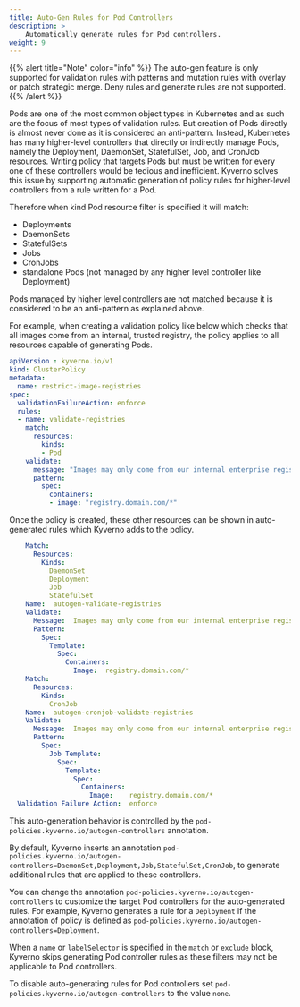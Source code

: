 ```yaml
---
title: Auto-Gen Rules for Pod Controllers
description: >
    Automatically generate rules for Pod controllers.
weight: 9
---
```


{{% alert title="Note" color="info" %}}
The auto-gen feature is only supported for validation rules with patterns and mutation rules with overlay or patch strategic merge. Deny rules and generate rules are not supported.
{{% /alert %}}

Pods are one of the most common object types in Kubernetes and as such are the focus of most types of validation rules. But creation of Pods directly is almost never done as it is considered an anti-pattern. Instead, Kubernetes has many higher-level controllers that directly or indirectly manage Pods, namely the Deployment, DaemonSet, StatefulSet, Job, and CronJob resources. Writing policy that targets Pods but must be written for every one of these controllers would be tedious and inefficient. Kyverno solves this issue by supporting automatic generation of policy rules for higher-level controllers from a rule written for a Pod.

Therefore when kind Pod resource filter is specified it will match:
* Deployments
* DaemonSets
* StatefulSets
* Jobs
* CronJobs
* standalone Pods (not managed by any higher level controller like Deployment)

Pods managed by higher level controllers are not matched because it is considered to be an anti-pattern as explained above.

For example, when creating a validation policy like below which checks that all images come from an internal, trusted registry, the policy applies to all resources capable of generating Pods.

```yaml
apiVersion : kyverno.io/v1
kind: ClusterPolicy
metadata:
  name: restrict-image-registries
spec:
  validationFailureAction: enforce
  rules:
  - name: validate-registries
    match:
      resources:
        kinds:
        - Pod
    validate:
      message: "Images may only come from our internal enterprise registry."
      pattern:
        spec:
          containers:
          - image: "registry.domain.com/*"
```

Once the policy is created, these other resources can be shown in auto-generated rules which Kyverno adds to the policy.

```yaml
    Match:
      Resources:
        Kinds:
          DaemonSet
          Deployment
          Job
          StatefulSet
    Name:  autogen-validate-registries
    Validate:
      Message:  Images may only come from our internal enterprise registry.
      Pattern:
        Spec:
          Template:
            Spec:
              Containers:
                Image:  registry.domain.com/*
    Match:
      Resources:
        Kinds:
          CronJob
    Name:  autogen-cronjob-validate-registries
    Validate:
      Message:  Images may only come from our internal enterprise registry.
      Pattern:
        Spec:
          Job Template:
            Spec:
              Template:
                Spec:
                  Containers:
                    Image:    registry.domain.com/*
  Validation Failure Action:  enforce
```

This auto-generation behavior is controlled by the `pod-policies.kyverno.io/autogen-controllers` annotation.

By default, Kyverno inserts an annotation `pod-policies.kyverno.io/autogen-controllers=DaemonSet,Deployment,Job,StatefulSet,CronJob`, to generate additional rules that are applied to these controllers.

You can change the annotation `pod-policies.kyverno.io/autogen-controllers` to customize the target Pod controllers for the auto-generated rules. For example, Kyverno generates a rule for a `Deployment` if the annotation of policy is defined as `pod-policies.kyverno.io/autogen-controllers=Deployment`.

When a `name` or `labelSelector` is specified in the `match` or `exclude` block, Kyverno skips generating Pod controller rules as these filters may not be applicable to Pod controllers.

To disable auto-generating rules for Pod controllers set `pod-policies.kyverno.io/autogen-controllers`  to the value `none`.
